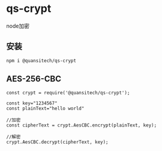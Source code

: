 # qs-crypt
node加密

## 安装
```node
npm i @quansitech/qs-crypt
```

## AES-256-CBC 
```node
const crypt = require('@quansitech/qs-crypt');

const key="1234567"
const plainText="hello world"

//加密
const cipherText = crypt.AesCBC.encrypt(plainText, key);

//解密
crypt.AesCBC.decrypt(cipherText, key);
```